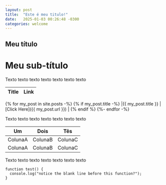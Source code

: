 ```yaml
---
layout: post
title:  "Este é meu titulo!"
date:   2025-01-03 00:26:48 -0300
categories: welcome
---
```

## Meu título
# Meu sub-título
Texto texto texto texto texto texto texto


|Title  |Link  |
|---|---|
{% for my_post in site.posts -%}
{% if my_post.title -%}
|{{ my_post.title }}  |[Click Here]({{ my_post.url }})  |
{% endif %}
{%- endfor -%}


Texto texto texto texto texto texto texto

|Um  |Dois  |Tês  |
|---|---|---|
|ColunaA  |ColunaB  |ColunaC  |
|ColunaA  |ColunaB  |ColunaC  |

Texto texto texto texto texto texto texto

```
function test() {
  console.log("notice the blank line before this function?");
}
```
